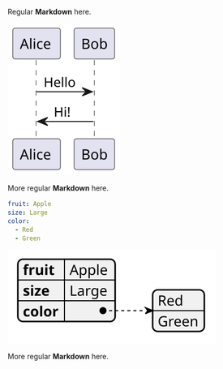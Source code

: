 Regular **Markdown** here.

<!--
    
@startuml DiagramOne

Alice -> Bob: Hello
Bob -> Alice: Hi!

@enduml
    
-->

![](DiagramOne.svg)

More regular **Markdown** here.

<!--
    
@startyaml DiagramOtherName
fruit: Apple
size: Large
color: 
  - Red
  - Green
@endyaml
    
-->

```yaml
fruit: Apple
size: Large
color: 
  - Red
  - Green
```

![](DiagramOtherName.svg)

More regular **Markdown** here.